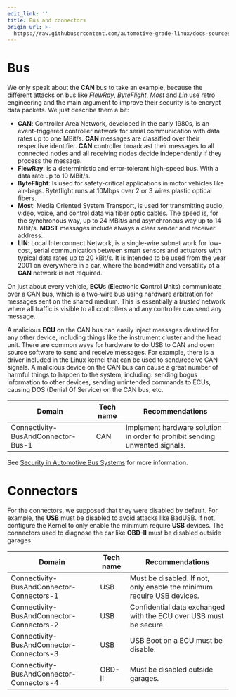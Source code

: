 ```yaml
---
edit_link: ''
title: Bus and connectors
origin_url: >-
  https://raw.githubusercontent.com/automotive-grade-linux/docs-sources/halibut/docs/security-blueprint/part-7/1-BusAndConnectors.md
---
```


<!-- WARNING: This file is generated by fetch_docs.js using /home/boron/Documents/AGL/docs-webtemplate/site/_data/tocs/architecture/icefish/security_blueprint-security-blueprint-book.yml -->

# Bus

We only speak about the **CAN** bus to take an example, because the different
attacks on bus like _FlewRay_, _ByteFlight_, _Most_ and _Lin_ use retro
engineering and the main argument to improve their security is to encrypt data
packets. We just describe them a bit:

- **CAN**: Controller Area Network, developed in the early 1980s, is an
  event-triggered controller network for serial communication with data rates
  up to one MBit/s. **CAN** messages are classified over their respective
  identifier. **CAN** controller broadcast their messages to all connected nodes
  and all receiving nodes decide independently if they process the message.
- **FlewRay**: Is a deterministic and error-tolerant high-speed bus. With a data
  rate up to 10 MBit/s.
- **ByteFlight**: Is used for safety-critical applications in motor vehicles
  like air-bags. Byteflight runs at 10Mbps over 2 or 3 wires plastic optical
  fibers.
- **Most**: Media Oriented System Transport, is used for transmitting audio,
  video, voice, and control data via fiber optic cables. The speed is, for the
  synchronous way, up to 24 MBit/s and asynchronous way up to 14 MBit/s.
  **MOST** messages include always a clear sender and receiver address.
- **LIN**: Local Interconnect Network, is a single-wire subnet work for
  low-cost, serial communication between smart sensors and actuators with
  typical data rates up to 20 kBit/s. It is intended to be used from the year
  2001 on everywhere in a car, where the bandwidth and versatility of a **CAN**
  network is not required.

On just about every vehicle, **ECU**s (**E**lectronic **C**ontrol **U**nits)
communicate over a CAN bus, which is a two-wire bus using hardware arbitration
for messages sent on the shared medium. This is essentially a *trusted* network
where all traffic is visible to all controllers and any controller can send any message.

A malicious **ECU** on the CAN bus can easily inject messages destined for any
other device, including things like the instrument cluster and the head unit.
There are common ways for hardware to do USB to CAN and open source software to send
and receive messages. For example, there is a driver included in the Linux kernel
that can be used to send/receive CAN signals. A malicious device on the CAN bus can
cause a great number of harmful things to happen to the system, including: sending
bogus information to other devices, sending unintended commands to ECUs,
causing DOS (Denial Of Service) on the CAN bus, etc.

<!-- section-config -->

Domain                             | Tech name | Recommendations
---------------------------------- | --------- | --------------------------------------------------------------------------
Connectivity-BusAndConnector-Bus-1 | CAN       | Implement hardware solution in order to prohibit sending unwanted signals.

<!-- end-section-config -->

See [Security in Automotive Bus Systems](http://citeseerx.ist.psu.edu/viewdoc/download?doi=10.1.1.92.728&rep=rep1&type=pdf) for more information.

# Connectors

For the connectors, we supposed that they were disabled by default. For example,
the **USB** must be disabled to avoid attacks like BadUSB. If not, configure the
Kernel to only enable the minimum require **USB** devices. The connectors used
to diagnose the car like **OBD-II** must be disabled outside garages.

<!-- section-config -->

Domain                                    | Tech name | Recommendations
----------------------------------------- | --------- | ----------------------------------------------------------------------
Connectivity-BusAndConnector-Connectors-1 | USB       | Must be disabled. If not, only enable the minimum require USB devices.
Connectivity-BusAndConnector-Connectors-2 | USB       | Confidential data exchanged with the ECU over USB must be secure.
Connectivity-BusAndConnector-Connectors-3 | USB       | USB Boot on a ECU must be disable.
Connectivity-BusAndConnector-Connectors-4 | OBD-II    | Must be disabled outside garages.

<!-- end-section-config -->
